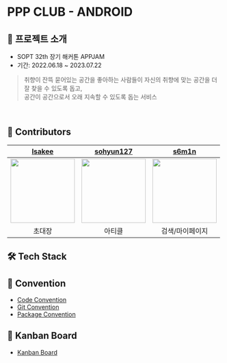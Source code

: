 # PPP CLUB - ANDROID

## 📌 프로젝트 소개

- SOPT 32th 장기 해커톤 APPJAM
- 기간: 2022.06.18 ~ 2023.07.22

> 취향이 잔뜩 묻어있는 공간을 좋아하는 사람들이 자신의 취향에 맞는 공간을 더 잘 찾을 수 있도록 돕고,<br>
공간이 공간으로서 오래 지속할 수 있도록 돕는 서비스
<br>

## 📌 Contributors

| [lsakee](https://github.com/lsakee) | [sohyun127](https://github.com/sohyun127)  | [s6m1n](https://github.com/s6m1n) |
|:------------------------------------:|:-------------------------:|:------------------------------:|
|      <img width="150" src="https://avatars.githubusercontent.com/u/93514333?v=4"/>       | <img width="150" src="https://avatars.githubusercontent.com/u/98076050?v=4"/> |   <img width="150" src="https://avatars.githubusercontent.com/u/76741702?v=4"/>    |
|             초대장            |          아티클           |         검색/마이페이지          |

## 🛠 Tech Stack

## 📌 Convention

-  [Code Convention](https://ppp-club.notion.site/5c452b9a19a540e0939f941d93b20746?v=f7fe218cd91f47189a76c71cdcb46bed&pvs=4)
-  [Git Convention](https://ppp-club.notion.site/Github-Convention-110449212d2b4bb4947eded6c352d2fd?pvs=4)
-  [Package Convention](https://ppp-club.notion.site/Package-Convention-2f85d474b8df44e8aeccb8ffa1efa54b?pvs=4)

## 📌 Kanban Board
- [Kanban Board](https://ppp-club.notion.site/Android-3e6c75f5102b403eac9bd6c5b17583b4?pvs=4)

